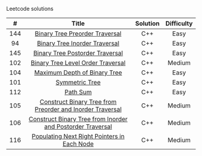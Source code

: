 Leetcode solutions

|   #    |  Title          |   Solution           |  Difficulty   |
| :---:  | :-------------: | :-------------:      | :-----:       |
|  144   | [Binary Tree Preorder Traversal](https://leetcode.com/problems/binary-tree-preorder-traversal/)    |  C++         |  Easy       |
|  94    | [Binary Tree Inorder Traversal](https://leetcode.com/problems/binary-tree-inorder-traversal/)      |  C++         |  Easy       |
|  145   | [Binary Tree Postorder Traversal](https://leetcode.com/problems/binary-tree-postorder-traversal/)  |  C++         |  Easy       |
|  102   | [Binary Tree Level Order Traversal](https://leetcode.com/problems/binary-tree-level-order-traversal/) | C++ | Medium |
|  104   | [Maximum Depth of Binary Tree](https://leetcode.com/problems/maximum-depth-of-binary-tree/)  |  C++  | Easy  |
|  101   | [Symmetric Tree](https://leetcode.com/problems/symmetric-tree/)  |  C++  | Easy  |
|  112   | [Path Sum](https://leetcode.com/problems/path-sum/)  |  C++  |  Easy  |
| 105    | [Construct Binary Tree from Preorder and Inorder Traversal](https://leetcode.com/problems/construct-binary-tree-from-preorder-and-inorder-traversal/)  |  C++  | Medium |  
| 106 | [Construct Binary Tree from Inorder and Postorder Traversal](https://leetcode.com/problems/construct-binary-tree-from-inorder-and-postorder-traversal/)  | C++ | Medium |
| 116 | [Populating Next Right Pointers in Each Node](https://leetcode.com/problems/populating-next-right-pointers-in-each-node/) | C++ | Medium |
